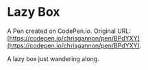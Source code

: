 # Lazy Box 

A Pen created on CodePen.io. Original URL: [https://codepen.io/chrisgannon/pen/BPdYXY](https://codepen.io/chrisgannon/pen/BPdYXY).

A lazy box just wandering along. 